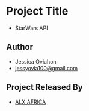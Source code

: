 # Project Title
- StarWars API


## Author

- Jessica Oviahon
- jessyovia100@gmail.com


## Project Released By

- [ALX AFRICA](https://www.alxafrica.com/)
